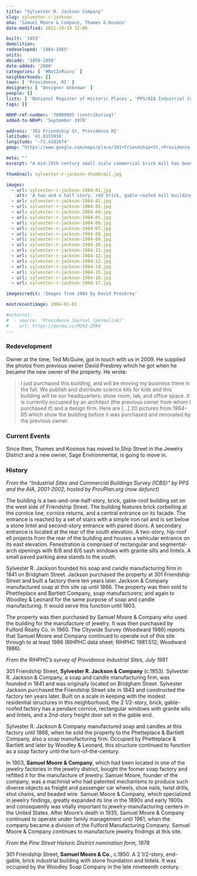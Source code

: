```yaml
---
title: "Sylvester R. Jackson Company"
slug: sylvester-r-jackson
aka: 'Samuel Moore & Company, Thames & Kosmos'
date-modified: 2021-10-19 12:00

built: '1853'
demolition:
redeveloped: '1984-1985'
units:
decade: '1850-1859'
date-added: '2009'
categories: [ '#NotInRuins' ]
neighborhoods: []
town: [ 'Providence, RI' ]
designers: [ 'Designer Unknown' ]
people: []
lists: [ 'National Register of Historic Places', 'PPS/AIA Industrial Commercial Buildings Survey', 'Providence Industrial Sites 1981', 'Pine Street Historic District' ]
tags: []

NRHP-ref-number: '78000005 (contributing)'
added-to-NRHP: 'September 1978'

address: '301 Friendship St, Providence RI'
latitude: '41.8155938'
longitude: '-71.4181674'
gmap: "https://www.google.com/maps/place/301+Friendship+St,+Providence,+RI+02903/@41.8155938,-71.4181674,17z/data=!3m1!4b1!4m5!3m4!1s0x89e4456dd8412edb:0xda3cdc2aaaae1d8d!8m2!3d41.8155938!4d-71.4159787"

meta: ""
excerpt: "A mid-19th century small scale commercial brick mill has been a home to various businesses and loving owners"

thumbnail: sylvester-r-jackson-thumbnail.jpg

images:
  - url: sylvester-r-jackson-1984-01.jpg
    alt: 'A two and a half story, red brick, gable-roofed mill building 3 bays wide and ten bays deep. A short decorative brick cornice pattern runs all along under the roofline. Windows are 8 over 8 paired double hung with granite sills. '
  - url: sylvester-r-jackson-1984-02.jpg
  - url: sylvester-r-jackson-1984-03.jpg
  - url: sylvester-r-jackson-1984-04.jpg
  - url: sylvester-r-jackson-1984-05.jpg
  - url: sylvester-r-jackson-1984-06.jpg
  - url: sylvester-r-jackson-1984-07.jpg
  - url: sylvester-r-jackson-1984-08.jpg
  - url: sylvester-r-jackson-1984-09.jpg
  - url: sylvester-r-jackson-1984-10.jpg
  - url: sylvester-r-jackson-1984-11.jpg
  - url: sylvester-r-jackson-1984-12.jpg
  - url: sylvester-r-jackson-1984-13.jpg
  - url: sylvester-r-jackson-1984-14.jpg
  - url: sylvester-r-jackson-1984-15.jpg
  - url: sylvester-r-jackson-1984-16.jpg
  - url: sylvester-r-jackson-1984-17.jpg

imagescredit: 'Images from 1984 by David Presbrey'

mostrecentimage: 1984-01-01

#external:
#  - source: 'Providence Journal (permalink)'
#    url: https://perma.cc/MQ4Z-Z9K4
---
```


### Redevelopment

Owner at the time, Ted McGuire, got in touch with us in 2009. He supplied the photos from previous owner David Presbrey which he got when he became the new owner of the property. He wrote: 

> I just purchased this building, and will be moving my business there in the fall. We publish and distribute science kits for kids and this building will be our headquarters: show room, lab, and office space. It is currently occupied by an architect (the previous owner from whom I purchased it) and a design firm. Here are […] 20 pictures from 1984-85 which show the building before it was purchased and renovated by the previous owner.


### Current Events

Since then, Thames and Kosmos has moved to Ship Street in the Jewelry District and a new owner, Sage Environmental, is going to move in. 


### History

_From the “Industrial Sites and Commercial Buildings Survey (ICBS)” by PPS and the AIA, 2001-2002, hosted by ProvPlan.org (now defunct)_

The building is a two-and-one-half-story, brick, gable-roof building set on the west side of Friendship Street. The building features brick corbelling at the cornice line, cornice returns, and a central entrance on its facade. The entrance is reached by a set of stairs with a simple iron rail and is set below a stone lintel and second-story entrance with paired doors. A secondary entrance is located at the rear of the south elevation. A two-story, hip-roof ell projects from the rear of the building and houses a vehicular entrance on its east elevation. Fenestration is comprised of rectangular and segmental-arch openings with 8/8 and 6/6 sash windows with granite sills and lintels. A small paved parking area stands to the south.

Sylvester R. Jackson founded his soap and candle manufacturing firm in 1841 on Bridgham Street. Jackson purchased the property at 301 Friendship Street and built a factory there ten years later. Jackson & Company manufactured soap at this site up until 1866. The property was then sold to Phettleplace and Bartlett Company, soap manufacturers; and again to Woodley & Leonard for the same purpose of soap and candle manufacturing. It would serve this function until 1903.

The property was then purchased by Samuel Moore & Company who used the building for the manufacture of jewelry. It was then purchased by Fulford Realty Co. in 1960. The Citywide Survey (Woodward 1986) reports that Samuel Moore and Company continued to operate out of this site through to at least 1986 (RIHPHC data sheet; RIHPHC 1981:512; Woodward 1986).

_From the RIHPHC’s survey of Providence Industrial Sites, July 1981_

301 Friendship Street, **Sylvester R. Jackson & Company** (c.1853). Sylvester R. Jackson & Company, a soap and candle manufacturing firm, was founded in 1841 and was originally located on Bridgham Street. Sylvester Jackson purchased the Friendship Street site in 1843 and constructed the factory ten years later. Built on a scale in keeping with the modest residential structures in this neighborhood, the 2 1/2-story, brick, gable-roofed factory has a pendant cornice, rectangular windows with granite sills and lintels, and a 2nd-story freight door set in the gable end. 

Sylvester R. Jackson & Company manufactured soap and candles at this factory until 1866, when he sold the property to the Phetteplace & Bartlett Company, also a soap manufacturing firm. Occupied by Phetteplace & Bartlett and later by Woodley & Leonard, this structure continued to function as a soap factory until the turn-of-the-century. 

In 1903, **Samuel Moore & Company**, which had been located in one of the jewelry factories in the jewelry district, bought the former soap factory and refitted it for the manufacture of jewelry. Samuel Moore, founder of the company, was a machinist who had patented mechanisms to produce such diverse objects as freight and passenger car wheels, shoe nails, twist drills, shot chains, and beaded wire. Samuel Moore & Company, which specialized in jewelry findings, greatly expanded its line in the 1890s and early 1900s and consequently was vitally important to jewelry-manufacturing centers in the United States. After Moore’s death in 1935, Samuel Moore & Company continued to operate under family management until 1961, when the company became a division of the Fulford Manufacturing Company. Samuel Moore & Company continues to manufacture jewelry findings at this site.

_From the Pine Street Historic District nomination form, 1978_

301 Friendship Street, **Samuel Moore & Co.**, c.1850. A 2 1/2-story, end-gable, brick industrial building with stone foundation and lintels. It was occupied by the Woodley Soap Company in the late nineteenth century.
